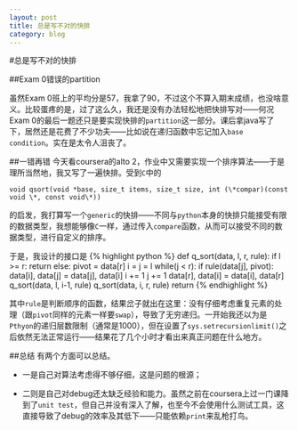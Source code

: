 ```yaml
---
layout: post 
title: 总是写不对的快排
category: blog
---
```


#总是写不对的快排

##Exam 0错误的partition

虽然Exam 0班上的平均分是57，我拿了90，不过这个不算入期末成绩，也没啥意义。比较蛋疼的是，过了这么久，我还是没有办法轻松地把快排写对——何况Exam 0的最后一题还只是要实现快排的`partition`这一部分。课后拿java写了下，居然还是花费了不少功夫——比如说在递归函数中忘记加入`base condition`。实在是太令人沮丧了。

##一错再错
今天看coursera的alto 2，作业中又需要实现一个排序算法——于是理所当然地，我又写了一遍快排。受到`C`中的

    void qsort(void *base, size_t items, size_t size, int (\*compar)(const void \*, const void\*))
    
的启发，我打算写一个`generic`的快排——不同与`python`本身的快排只能接受有限的数据类型，我想能够像`C`一样，通过传入`compare`函数，从而可以接受不同的数据类型，进行自定义的排序。

于是，我设计的接口是
{% highlight python %}
def q_sort(data, l, r, rule): 
     if l >= r: 
         return 
     else: 
         pivot = data[r] 
         i = j = l 
         while(j < r): 
             if rule(data[j], pivot): 
                 data[i], data[j] = data[j], data[i] 
                 i += 1 
             j += 1 
         data[r], data[i] = data[i], data[r] 
         q_sort(data, l, i-1, rule) 
         q_sort(data, i, r, rule) 
         return 
{% endhighlight %}

其中`rule`是判断顺序的函数，结果岔子就出在这里：没有仔细考虑重复元素的处理（跟`pivot`同样的元素一样要`swap`），导致了无穷递归。一开始我还以为是`Pthyon`的递归层数限制（通常是1000），但在设置了`sys.setrecursionlimit()`之后依然无法正常运行——结果花了几个小时才看出来真正问题在什么地方。

##总结
有两个方面可以总结。

* 一是自己对算法考虑得不够仔细，这是问题的根源；

* 二则是自己对debug还太缺乏经验和能力。虽然之前在coursera上过一门课降到了`unit test`，但自己并没有深入了解，也至今不会使用什么测试工具，这直接导致了debug的效率及其低下——只能依赖`print`来乱枪打鸟。